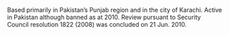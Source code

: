  Based primarily in Pakistan’s Punjab region and in the city of Karachi. 
Active in Pakistan although banned as at 2010. Review pursuant to Security 
Council resolution 1822 (2008) was concluded on 21 Jun. 2010. 
